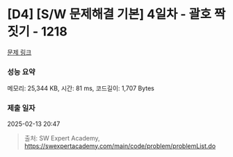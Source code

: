 # [D4] [S/W 문제해결 기본] 4일차 - 괄호 짝짓기 - 1218 

[문제 링크](https://swexpertacademy.com/main/code/problem/problemDetail.do?contestProbId=AV14eWb6AAkCFAYD) 

### 성능 요약

메모리: 25,344 KB, 시간: 81 ms, 코드길이: 1,707 Bytes

### 제출 일자

2025-02-13 20:47



> 출처: SW Expert Academy, https://swexpertacademy.com/main/code/problem/problemList.do